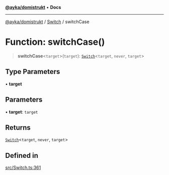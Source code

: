 [**@ayka/domistrukt**](../../../README.md) • **Docs**

***

[@ayka/domistrukt](../../../globals.md) / [Switch](../README.md) / switchCase

# Function: switchCase()

> **switchCase**\<`target`\>(`target`): [`Switch`](../classes/Switch.md)\<`target`, `never`, `target`\>

## Type Parameters

• **target**

## Parameters

• **target**: `target`

## Returns

[`Switch`](../classes/Switch.md)\<`target`, `never`, `target`\>

## Defined in

[src/Switch.ts:361](https://github.com/AndreyMork/domistrukt/blob/a3a0cb5c43a16ed6506fbb5003dcad527e48abe7/src/Switch.ts#L361)
